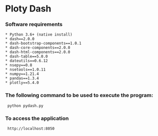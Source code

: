 # Ploty Dash

### Software requirements
	* Python 3.6+ (native install)
  	* dash==2.0.0
  	* dash-bootstrap-components==1.0.1
  	* dash-core-components==2.0.0
  	* dash-html-components==2.0.0
  	* dash-table==5.0.0
  	* dateutils==0.6.12
  	* nsepy==0.8
  	* nsetools==1.0.11
  	* numpy==1.21.4
  	* pandas==1.3.4
  	* plotly==5.4.0

### The following command to be used to execute the program:
 	 python pydash.py
### To access  the application 
 	 http://localhost:8050 
